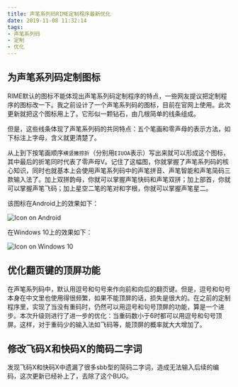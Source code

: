 ```yaml
---
title: 声笔系列码RIME定制程序最新优化
date: 2019-11-08 11:32:14
tags:
- 声笔系列码
- 定制
- 优化
---
```


## 为声笔系列码定制图标

RIME默认的图标不能体现出声笔系列码定制程序的特点，一些网友提议把定制程序的图标改一下。我之前设计了一个声笔系列码的图标，目前在官网上使用。此次更新就把这个图标用上了。它形似一颗钻石，由几根简单的线条组成。

<!--more-->

<!-- ![SbxlmIcon](/images/sbxl.png) -->

但是，这些线条体现了声笔系列码的共同特点：五个笔画和零声母的表示方法，如下标注上字母，含义就更清楚了。

<!-- ![SbxlmIcon](/images/sbxl2.png) -->

从上到下按笔画顺序`横竖撇捺折`（分别用`EIUOA`表示）写出来就可以形成这个图标，其中最后的折笔同时代表了零声母V。记住了这幅图，你就掌握了声笔系列码的核心知识，同时也就基本上会使用声笔系列码中的声笔拼音、声笔智能和声笔简码三款输入法了。加上双拼韵母，你就可以掌握声笔快码和声笔双拼；加上部首，你就可以掌握声笔飞码；加上星空二笔的笔对和字根，你就可以掌握声笔星二。

该图标在Android上的效果如下：

![Icon on Android](/images/AndroidIcon.png)

在Windows 10上的效果如下：

![Icon on Windows 10](/images/Win10Icon.png)

## 优化翻页键的顶屏功能

在声笔系列码中，默认用逗号和句号来作向前和向后的翻页键。但是，逗号和句号本身在中文里也使用得很频繁，如果不能顶屏的话，损失是很大的。在之前的定制程序里，实现了当没有重码时，仍然可以用逗号和句号顶屏的功能，算是一个进步。本次升级则进行了进一步的优化：当重码数小于6时都可以用逗号和句号顶屏。这样，对于重码少的输入法如飞码等，能顶屏的概率就大大增加了。

## 修改飞码X和快码X的简码二字词

发现飞码X和快码X中遗漏了很多sbb型的简码二字词，造成无法输入后续的编码，这次更新已经补上了，去除了这个BUG。
